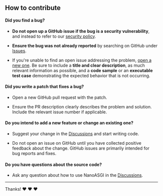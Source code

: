 ## How to contribute

#### **Did you find a bug?**

* **Do not open up a GitHub issue if the bug is a security vulnerability**, and instead to refer to our [security policy](https://github.com/ksenginew/nanoasgi/security).

* **Ensure the bug was not already reported** by searching on GitHub under [Issues](https://github.com/ksenginew/nanoasgi/issues).

* If you're unable to find an open issue addressing the problem, [open a new one](https://github.com/ksenginew/nanoasgi/issues/new). Be sure to include a **title and clear description**, as much relevant information as possible, and a **code sample** or an **executable test case** demonstrating the expected behavior that is not occurring.

#### **Did you write a patch that fixes a bug?**

* Open a new GitHub pull request with the patch.

* Ensure the PR description clearly describes the problem and solution. Include the relevant issue number if applicable.

#### **Do you intend to add a new feature or change an existing one?**

* Suggest your change in the [Discussions](https://github.com/ksenginew/nanoasgi/discussions) and start writing code.

* Do not open an issue on GitHub until you have collected positive feedback about the change. GitHub issues are primarily intended for bug reports and fixes.

#### **Do you have questions about the source code?**

* Ask any question about how to use NanoASGI in the [Discussions](https://github.com/ksenginew/nanoasgi/discussions).

---

Thanks! :heart: :heart: :heart:
